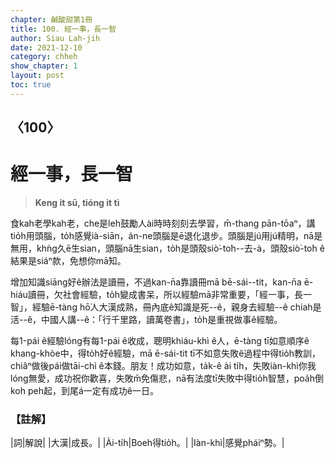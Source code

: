 ```yaml
---
chapter: 鹹酸甜第1冊
title: 100. 經一事，長一智
author: Siau Lah-jih
date: 2021-12-10
category: chheh
show_chapter: 1
layout: post
toc: true
---
```

  
## 〈100〉
# 經一事，長一智
>**Keng it sū, tióng it tì**
 
食kah老學kah老，che是leh鼓勵人ài時時刻刻去學習，m̄-thang pān-tōaⁿ，講tio̍h用頭腦，to̍h感覺ià-siān，án-ne頭腦是ē退化退步。頭腦是jú用jú精明，nā是無用，khǹg久ē生sian，頭腦nā生sian，to̍h是頭殼siò͘-to͘h--去-à，頭殼siò͘-to͘h ê結果是siáⁿ款，免想你mā知。

增加知識siāng好ê辦法是讀冊，不過kan-n̄a靠讀冊mā bē-sái--tit，kan-n̄a ē-hiáu讀冊，欠社會經驗，to̍h變成書呆，所以經驗mā非常重要，「經一事，長一智」，經驗ē-tàng hō͘人大漢成熟，冊內底ê知識是死--ê，親身去經驗--ê chiah是活--ê，中國人講--ê：「行千里路，讀萬卷書」，to̍h是重視做事ê經驗。

每1-pái ê經驗lóng有每1-pái ê收成，聰明khiáu-khì ê人，ē-tàng tī如意順序ê khang-khòe中，得to̍h好ê經驗，mā ē-sái-tit tī不如意失敗ê過程中得tio̍h教訓，chiâⁿ做後pái做tāi-chì ê本錢。朋友！成功如意，ta̍k-ê ài ti̍h，失敗iàn-khì你我lóng無愛，成功祝你歡喜，失敗m̄免傷悲，nā有法度tī失敗中得tio̍h智慧，poa̍h倒koh peh起，到尾á一定有成功ê一日。

### 【註解】

|詞|解說|
|大漢|成長。|
|Ài-ti̍h|Boeh得tio̍h。|
|Iàn-khì|感覺pháiⁿ勢。|

